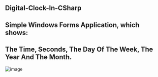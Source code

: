 ## Digital-Clock-In-CSharp
## Simple Windows Forms Application, which shows: 

## The Time, Seconds, The Day Of The Week, The Year And The Month.

![image](https://user-images.githubusercontent.com/109627707/194405044-9bea6bda-cb79-45ef-9564-57e7ccfb1d2e.png)


